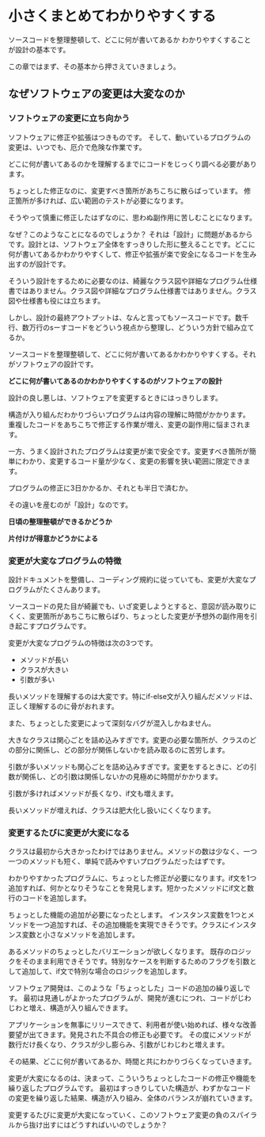 # 小さくまとめてわかりやすくする

ソースコードを整理整頓して、どこに何が書いてあるか
わかりやすくすることが設計の基本です。

この章ではまず、その基本から押さえていきましょう。

## なぜソフトウェアの変更は大変なのか

### ソフトウェアの変更に立ち向かう

ソフトウェアに修正や拡張はつきものです。
そして、動いているプログラムの変更は、いつでも、厄介で危険な作業です。

どこに何が書いてあるのかを理解するまでにコードをじっくり調べる必要があります。

ちょっとした修正なのに、変更すべき箇所があちこちに散らばっています。
修正箇所が多ければ、広い範囲のテストが必要になります。

そうやって慎重に修正したはずなのに、思わぬ副作用に苦しむことになります。

なぜ？このようなことになるのでしょうか？
それは「設計」に問題があるからです。設計とは、ソフトウェア全体をすっきりした形に整えることです。どこに何が書いてあるかわかりやすくして、修正や拡張が楽で安全になるコードを生み出すのが設計です。

そういう設計をするために必要なのは、綺麗なクラス図や詳細なプログラム仕様書ではありません。クラス図や詳細なプログラム仕様書ではありません。クラス図や仕様書も役には立ちます。

しかし、設計の最終アウトプットは、なんと言ってもソースコードです。数千行、数万行のsーすコードをどういう視点から整理し、どういう方針で組み立てるか。

ソースコードを整理整頓して、どこに何が書いてあるかわかりやすくする。それがソフトウェアの設計です。

<b>どこに何が書いてあるのかわかりやすくするのがソフトウェアの設計</b>

設計の良し悪しは、ソフトウェアを変更するときにはっきりします。

構造が入り組んだわかりづらいプログラムは内容の理解に時間がかかります。
重複したコードをあちこちで修正する作業が増え、変更の副作用に悩まされます。

一方、うまく設計されたプログラムは変更が楽で安全です。変更すべき箇所が簡単にわかり、変更するコード量が少なく、変更の影響を狭い範囲に限定できます。

プログラムの修正に3日かかるか、それとも半日で済むか。

その違いを産むのが「設計」なのです。

<b>日頃の整理整頓ができるかどうか

片付けが得意かどうかによる</b>

### 変更が大変なプログラムの特徴
設計ドキュメントを整備し、コーディング規約に従っていても、変更が大変なプログラムがたくさんあります。

ソースコードの見た目が綺麗でも、いざ変更しようとすると、意図が読み取りにくく、変更箇所があちこちに散らばり、ちょっとした変更が予想外の副作用を引き起こすプログラムです。

変更が大変なプログラムの特徴は次の3つです。

* メソッドが長い
* クラスが大きい
* 引数が多い

長いメソッドを理解するのは大変です。特にif-else文が入り組んだメソッドは、正しく理解するのに骨がおれます。

また、ちょっとした変更によって深刻なバグが混入しかねません。

大きなクラスは関心ごとを詰め込みすぎです。変更の必要な箇所が、クラスのどの部分に関係し、どの部分が関係しないかを読み取るのに苦労します。

引数が多いメソッドも関心ごとを詰め込みすぎです。変更をするときに、どの引数が関係し、どの引数は関係しないかの見極めに時間がかかります。

引数が多ければメソッドが長くなり、if文も増えます。

長いメソッドが増えれば、クラスは肥大化し扱いにくくなります。

### 変更するたびに変更が大変になる
クラスは最初から大きかったわけではありません。メソッドの数は少なく、一つ一つのメソッドも短く、単純で読みやすいプログラムだったはずです。

わかりやすかったプログラムに、ちょっとした修正が必要になります。if文を1つ追加すれば、何かとなりそうなことを発見します。短かったメソッドにif文と数行のコードを追加します。

ちょっとした機能の追加が必要になったとします。
インスタンス変数を1つとメソッドを一つ追加すれば、その追加機能を実現できそうです。クラスにインスタンス変数と小さなメソッドを追加します。

あるメソッドのちょっとしたバリエーションが欲しくなります。
既存のロジックをそのまま利用できそうです。特別なケースを判断するためのフラグを引数として追加して、if文で特別な場合のロジックを追加します。

ソフトウェア開発は、このような「ちょっとした」コードの追加の繰り返しです。
最初は見通しがよかったプログラムが、開発が進むにつれ、コードがじわじわと増え、構造が入り組んできます。

アプリケーションを無事にリリースできて、利用者が使い始めれば、様々な改善要望が出てきます。発見された不具合の修正も必要です。
その度にメソッドが数行だけ長くなり、クラスが少し膨らみ、引数がじわじわと増えます。

その結果、どこに何が書いてあるか、時間と共にわかりづらくなっていきます。

変更が大変になるのは、決まって、こういうちょっとしたコードの修正や機能を繰り返したプログラムです。
最初はすっきりしていた構造が、わずかなコードの変更を繰り返した結果、構造が入り組み、全体のバランスが崩れていきます。

変更するたびに変更が大変になっていく、このソフトウェア変更の負のスパイラルから抜け出すにはどうすればいいのでしょうか？


